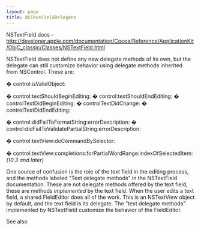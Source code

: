 ```yaml
---
layout: page
title: NSTextFieldDelegate
---
```


NSTextField docs - http://developer.apple.com/documentation/Cocoa/Reference/ApplicationKit/ObjC_classic/Classes/NSTextField.html

NSTextField does not define any new delegate methods of its own, but the delegate can still customize behavior using delegate methods inherited from NSControl.  These are:

    
� control:isValidObject:

� control:textShouldBeginEditing:
� control:textShouldEndEditing:
� controlTextDidBeginEditing:
� controlTextDidChange:
� controlTextDidEndEditing:

� control:didFailToFormatString:errorDescription:
� control:didFailToValidatePartialString:errorDescription:

� control:textView:doCommandBySelector:

� control:textView:completions:forPartialWordRange:indexOfSelectedItem: *(10.3 and later)*



One source of confusion is the role of the text field in the editing process, and the methods labeled "Text delegate methods" in the NSTextField documentation.  These are not delegate methods offered by the text field, these are methods *implemented* by the text field.  When the user edits a text field, a shared FieldEditor does all of the work.  This is an NSTextView object by default, and the text field is its delegate.  The "text delegate methods" implemented by NSTextField customize the behavior of the FieldEditor. 

See also

